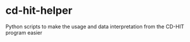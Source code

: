 # cd-hit-helper
Python scripts to make the usage and data interpretation from the CD-HIT program easier
